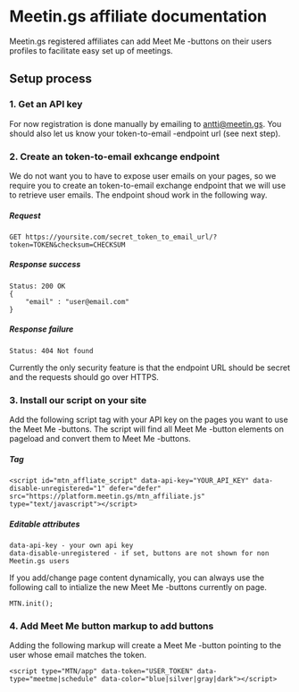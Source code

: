 # Meetin.gs affiliate documentation

Meetin.gs registered affiliates can add Meet Me -buttons on their users profiles to facilitate easy set up of meetings.

## Setup process

### 1. Get an API key

For now registration is done manually by emailing to antti@meetin.gs. You should also let us know your token-to-email -endpoint url (see next step).

### 2. Create an token-to-email exhcange endpoint
We do not want you to have to expose user emails on your pages, so we require you to create an token-to-email exchange endpoint that we will use to retrieve user emails. The endpoint shoud work in the following way.

##### Request
    GET https://yoursite.com/secret_token_to_email_url/?token=TOKEN&checksum=CHECKSUM

##### Response success
    
    Status: 200 OK
    {
        "email" : "user@email.com"
    }

##### Response failure
    
    Status: 404 Not found

Currently the only security feature is that the endpoint URL should be secret and the requests should go over HTTPS.

### 3. Install our script on your site
Add the following script tag with your API key on the pages you want to use the Meet Me -buttons. The script will find all Meet Me -button elements on pageload and convert them to Meet Me -buttons.

##### Tag
    <script id="mtn_affliate_script" data-api-key="YOUR_API_KEY" data-disable-unregistered="1" defer="defer" src="https://platform.meetin.gs/mtn_affiliate.js" type="text/javascript"></script>

##### Editable attributes
    data-api-key - your own api key
    data-disable-unregistered - if set, buttons are not shown for non Meetin.gs users

If you add/change page content dynamically, you can always use the following call to intialize the new Meet Me -buttons currently on page.

    MTN.init();

### 4. Add Meet Me button markup to add buttons
Adding the following markup will create a Meet Me -button pointing to the user whose email matches the token.

    <script type="MTN/app" data-token="USER_TOKEN" data-type="meetme|schedule" data-color="blue|silver|gray|dark"></script>














